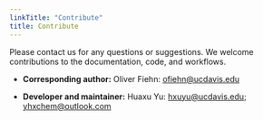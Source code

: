 ```yaml
---
linkTitle: "Contribute"
title: Contribute
---
```


Please contact us for any questions or suggestions. We welcome contributions to the documentation, code, and workflows.

- **Corresponding author:** Oliver Fiehn: ofiehn@ucdavis.edu

- **Developer and maintainer:** Huaxu Yu: hxuyu@ucdavis.edu; yhxchem@outlook.com
